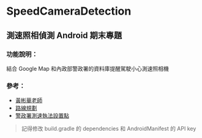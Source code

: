 # SpeedCameraDetection
## 測速照相偵測 Android 期末專題

### 功能說明：
結合 Google Map 和內政部警政署的資料庫提醒駕駛小心測速照相機

### 參考：
+ [黃彬華老師](https://sites.google.com/site/ronforwork/)
+ [路線規劃](http://wptrafficanalyzer.in/blog/driving-route-from-my-location-to-destination-in-google-maps-android-api-v2/)
+ [警政署測速執法設置點](http://crimevideo.npa.gov.tw/TrafficStick/TrafficStick.asp?DB_Selt=Selt)

> 記得修改 build.gradle 的 dependencies 和 AndroidManifest 的 API key
